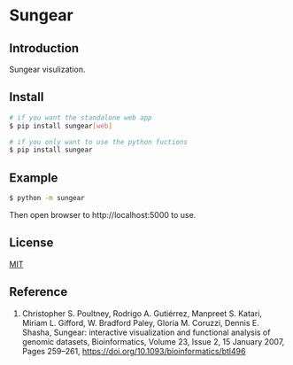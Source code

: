 # Sungear

## Introduction

Sungear visulization.

## Install

```bash
# if you want the standalone web app
$ pip install sungear[web]

# if you only want to use the python fuctions
$ pip install sungear

```

## Example

```bash
$ python -m sungear
```

Then open browser to http://localhost:5000 to use.

## License

[MIT](./LICENSE)

## Reference

1. Christopher S. Poultney, Rodrigo A. Gutiérrez, Manpreet S. Katari, Miriam L. Gifford, W. Bradford Paley, Gloria M. Coruzzi, Dennis E. Shasha, Sungear: interactive visualization and functional analysis of genomic datasets, Bioinformatics, Volume 23, Issue 2, 15 January 2007, Pages 259–261, https://doi.org/10.1093/bioinformatics/btl496
